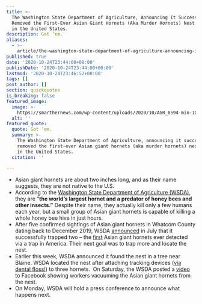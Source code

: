 ```yaml
---
title: >-
  The Washington State Department of Agriculture, Announcing It Successfully
  Removed the First-Ever Asian Giant Hornets (Aka Murder Hornets) Nest Located
  in the United States.
description: Got ‘em.
aliases:
  - >-
    article/the-washington-state-department-of-agriculture-announcing-it-successfully-removed-the-first-ever-asian-giant-hornet-aka-murder-hornets-nest-located-in-the-united-states/
published: true
date: '2020-10-24T23:44:00+00:00'
publishDate: '2020-10-24T23:44:00+00:00'
lastmod: '2020-10-24T23:46:52+00:00'
tags: []
post_author: []
section: quickquotes
is_breaking: false
featured_image:
  image: >-
    https://smarthernews.com/wp-content/uploads/2020/10/AGR_0594-min-1024x683.jpg
  alt: ''
featured_quote:
  quote: Got ‘em.
  summary: >-
    The Washington State Department of Agriculture, announcing it successfully
    removed the first-ever Asian giant hornets (aka murder hornets) nest located
    in the United States.
  citation: ''

---
```

*   Asian giant hornets are about two inches long, and as their name suggests, they are not native to the U.S.
*   According to the [Washington State Department of Agriculture (WSDA),](https://agr.wa.gov/about-wsda/news-and-media-relations/news-releases?article=31875) they are “**the world’s largest hornet and a predator of honey bees and other insects.”** Despite their name, they actually kill only a few humans each year, but a small group of Asian giant hornets is capable of killing a whole honey bee hive in just hours.
*   After five confirmed sightings of Asian giant hornets in Whatcom County dating back to December 2019, WSDA [announced](https://agr.wa.gov/about-wsda/news-and-media-relations/news-releases?article=31545) in July that it successfully trapped two – the [first](https://agr.wa.gov/about-wsda/news-and-media-relations/news-releases?article=31413) Asian giant hornets ever detected via a trap in America. Their next goal was to trap more and locate the nest.
*   Earlier this week, WSDA announced it found the nest in a tree near Blaine. WSDA located the nest after attaching tracking devices ([via dental floss!](https://www.oregonlive.com/environment/2020/10/7-photos-show-how-researchers-vacuumed-out-murder-hornet-nest-in-washington-state-what-they-found.html)) to three hornets.  On Saturday, the WSDA posted a [video](https://www.facebook.com/watch/?v=3411169195635580) to Facebook showing workers vacuuming the Asian giant hornets from the nest.
*   On Monday, WSDA will hold a press conference to announce what happens next.